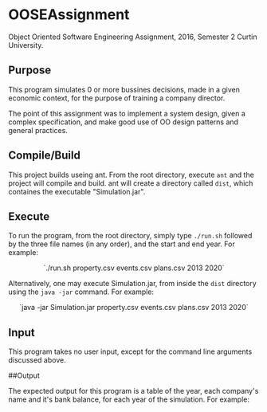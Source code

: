 # OOSEAssignment
Object Oriented Software Engineering Assignment, 2016, Semester 2 Curtin University.

## Purpose

This program simulates 0 or more bussines decisions, made in a given economic context, for the purpose of training a company director.

The point of this assignment was to implement a system design, given a complex specification, and make good use of OO design patterns and general practices.

## Compile/Build

This project builds useing ant. From the root directory, execute `ant` and the project will compile and build. ant will create a directory called `dist`, which containes the executable "Simulation.jar".

## Execute

To run the program, from the root directory, simply type `./run.sh` followed by the three file names (in any order), and the start and end year.
For example:

<center>`./run.sh property.csv events.csv plans.csv 2013 2020`</center>

Alternatively, one may execute Simulation.jar, from inside the `dist` directory using the `java -jar` command. For example:

<center>`java -jar Simulation.jar property.csv events.csv plans.csv 2013 2020`</center>

## Input

This program takes no user input, except for the command line arguments discussed above.

##Output

The expected output for this program is a table of the year, each company's name and it's bank balance, for each year of the simulation. For example:

